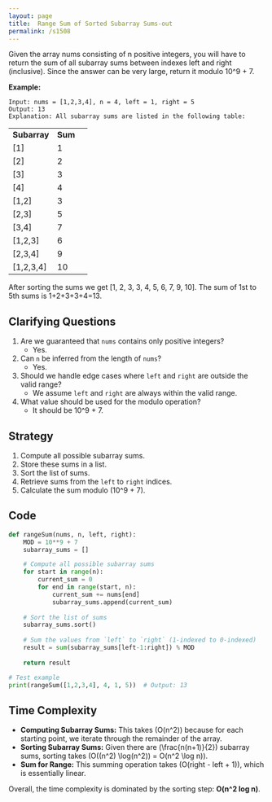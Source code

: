 ```yaml
---
layout: page
title:  Range Sum of Sorted Subarray Sums-out
permalink: /s1508
---
```


Given the array nums consisting of n positive integers, you will have to return the sum of all subarray sums between indexes left and right (inclusive). Since the answer can be very large, return it modulo 10^9 + 7.

**Example:**

```
Input: nums = [1,2,3,4], n = 4, left = 1, right = 5
Output: 13
Explanation: All subarray sums are listed in the following table:
```

| | | |
|-|-|-|
| **Subarray** | **Sum** |
| [1] | 1 |
| [2] | 2 |
| [3] | 3 |
| [4] | 4 |
| [1,2] | 3 |
| [2,3] | 5 |
| [3,4] | 7 |
| [1,2,3] | 6 |
| [2,3,4] | 9 |
| [1,2,3,4] | 10 |

After sorting the sums we get [1, 2, 3, 3, 4, 5, 6, 7, 9, 10]. The sum of 1st to 5th sums is 1+2+3+3+4=13.

## Clarifying Questions

1. Are we guaranteed that `nums` contains only positive integers?
   - Yes.
2. Can `n` be inferred from the length of `nums`?
   - Yes.
3. Should we handle edge cases where `left` and `right` are outside the valid range?
   - We assume `left` and `right` are always within the valid range.
4. What value should be used for the modulo operation?
   - It should be 10^9 + 7.

## Strategy

1. Compute all possible subarray sums.
2. Store these sums in a list.
3. Sort the list of sums.
4. Retrieve sums from the `left` to `right` indices.
5. Calculate the sum modulo \(10^9 + 7\).

## Code

```python
def rangeSum(nums, n, left, right):
    MOD = 10**9 + 7
    subarray_sums = []

    # Compute all possible subarray sums
    for start in range(n):
        current_sum = 0
        for end in range(start, n):
            current_sum += nums[end]
            subarray_sums.append(current_sum)
    
    # Sort the list of sums
    subarray_sums.sort()
    
    # Sum the values from `left` to `right` (1-indexed to 0-indexed)
    result = sum(subarray_sums[left-1:right]) % MOD
    
    return result

# Test example
print(rangeSum([1,2,3,4], 4, 1, 5))  # Output: 13
```

## Time Complexity

- **Computing Subarray Sums:** This takes \(O(n^2)\) because for each starting point, we iterate through the remainder of the array.
- **Sorting Subarray Sums:** Given there are \(\frac{n(n+1)}{2}\) subarray sums, sorting takes \(O((n^2) \log(n^2)) = O(n^2 \log n)\).
- **Sum for Range:** This summing operation takes \(O(right - left + 1)\), which is essentially linear.

Overall, the time complexity is dominated by the sorting step: **O(n^2 log n)**.